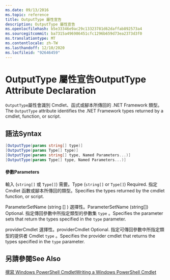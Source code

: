 ```yaml
---
ms.date: 09/13/2016
ms.topic: reference
title: OutputType 屬性宣告
description: OutputType 屬性宣告
ms.openlocfilehash: b5e33346e9ac29c13323781d62daffab892573a4
ms.sourcegitcommit: ba7315a496986451cfc1296b659d73ea2373d3f0
ms.translationtype: MT
ms.contentlocale: zh-TW
ms.lasthandoff: 12/10/2020
ms.locfileid: "92646459"
---
```

# <a name="outputtype-attribute-declaration"></a><span data-ttu-id="ce9da-103">OutputType 屬性宣告</span><span class="sxs-lookup"><span data-stu-id="ce9da-103">OutputType Attribute Declaration</span></span>

<span data-ttu-id="ce9da-104">`OutputType`屬性會識別 Cmdlet、函式或腳本所傳回的 .NET Framework 類型。</span><span class="sxs-lookup"><span data-stu-id="ce9da-104">The `OutputType` attribute identifies the .NET Framework types returned by a cmdlet, function, or script.</span></span>

## <a name="syntax"></a><span data-ttu-id="ce9da-105">語法</span><span class="sxs-lookup"><span data-stu-id="ce9da-105">Syntax</span></span>

```csharp
[OutputType(params string[] type)]
[OutputType(params Type[] type)]
[OutputType(params string[] type, Named Parameters...)]
[OutputType(params Type[] type, Named Parameters...)]
```

#### <a name="parameters"></a><span data-ttu-id="ce9da-106">參數</span><span class="sxs-lookup"><span data-stu-id="ce9da-106">Parameters</span></span>

<span data-ttu-id="ce9da-107">輸入 (`string[]` 或 `Type[]`) 需要。</span><span class="sxs-lookup"><span data-stu-id="ce9da-107">Type (`string[]` or `Type[]`) Required.</span></span> <span data-ttu-id="ce9da-108">指定 Cmdlet 函數或腳本所傳回的類型。</span><span class="sxs-lookup"><span data-stu-id="ce9da-108">Specifies the types returned by the cmdlet function, or script.</span></span>

<span data-ttu-id="ce9da-109">ParameterSetName (string [] ) 選擇性。</span><span class="sxs-lookup"><span data-stu-id="ce9da-109">ParameterSetName (string[]) Optional.</span></span> <span data-ttu-id="ce9da-110">指定傳回參數中所指定類型的參數集 `type` 。</span><span class="sxs-lookup"><span data-stu-id="ce9da-110">Specifies the parameter sets that return the types specified in the `type` parameter.</span></span>

<span data-ttu-id="ce9da-111">providerCmdlet 選擇性。</span><span class="sxs-lookup"><span data-stu-id="ce9da-111">providerCmdlet Optional.</span></span> <span data-ttu-id="ce9da-112">指定可傳回參數中所指定類型的提供者 Cmdlet `type` 。</span><span class="sxs-lookup"><span data-stu-id="ce9da-112">Specifies the provider cmdlet that returns the types specified in the `type` parameter.</span></span>

## <a name="see-also"></a><span data-ttu-id="ce9da-113">另請參閱</span><span class="sxs-lookup"><span data-stu-id="ce9da-113">See Also</span></span>

[<span data-ttu-id="ce9da-114">撰寫 Windows PowerShell Cmdlet</span><span class="sxs-lookup"><span data-stu-id="ce9da-114">Writing a Windows PowerShell Cmdlet</span></span>](./writing-a-windows-powershell-cmdlet.md)
